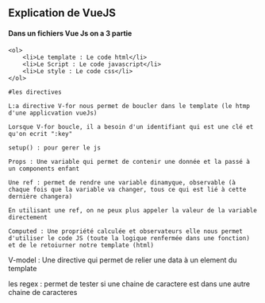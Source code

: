 ## Explication de VueJS

#### Dans un fichiers Vue Js on a 3 partie

    <ol>
        <li>Le template : Le code html</li>
        <li>Le Script : Le code javascript</li>
        <li>Le style : Le code css</li>
    </ol>

    #les directives 

    L:a directive V-for nous permet de boucler dans le template (le htmp d'une applicvation vueJs)

    Lorsque V-for boucle, il a besoin d'un identifiant qui est une clé et qu'on ecrit ":key"

    setup() : pour gerer le js

    Props : Une variable qui permet de contenir une donnée et la passé à un components enfant

    Une ref : permet de rendre une variable dinamyque, observable (à chaque fois que la variable va changer, tous ce qui est lié à cette dernière changera)

    En utilisant une ref, on ne peux plus appeler la valeur de la variable directement

    Computed : Une propriété calculée et observateurs elle nous permet d'utiliser le code JS (toute la logique renfermée dans une fonction) et de le retoiurner notre template (html)
V-model : Une directive qui permet de relier une data à un element du template

les regex : permet de tester si une chaine de caractere est dans une autre chaine de caracteres